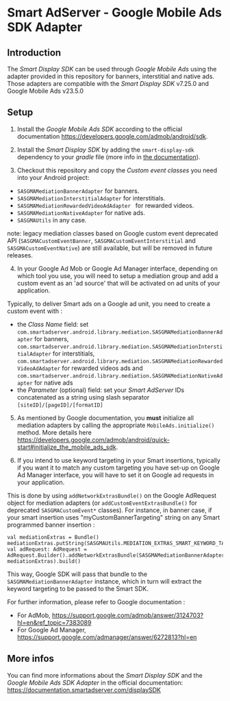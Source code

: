 Smart AdServer - Google Mobile Ads SDK Adapter
==============================================

Introduction
------------
The _Smart Display SDK_ can be used through _Google Mobile Ads_ using the adapter provided in this repository for banners, interstitial and native ads. Those adapters are compatible with the _Smart Display SDK_ v7.25.0 and Google Mobile Ads v23.5.0

Setup
-----

1) Install the _Google Mobile Ads SDK_ according to the official documentation https://developers.google.com/admob/android/sdk.

2) Install the _Smart Display SDK_ by adding the ```smart-display-sdk``` dependency to your _gradle_ file (more info in [the documentation](https://documentation.smartadserver.com/displaySDK/android/gettingstarted.html)).

3) Checkout this repository and copy the _Custom event classes_ you need into your Android project:

* ```SASGMAMediationBannerAdapter``` for banners.
* ```SASGMAMediationInterstitialAdapter``` for interstitials.
* ```SASGMAMediationRewardedVideoAdAdapter ``` for rewarded videos.
* ```SASGMAMediationNativeAdapter``` for native ads.
* ```SASGMAUtils``` in any case.

note: legacy mediation classes based on Google custom event deprecated API (```SASGMACustomEventBanner```, ```SASGMACustomEventInterstitial``` and ```SASGMACustomEventNative```) are still available, but will be removed in future releases.

4) In your Google Ad Mob or Google Ad Manager interface, depending on which tool you use, you will need to setup a mediation group and add a custom event as an 'ad source' that will be activated on ad units of your application.

Typically, to deliver Smart ads on a Google ad unit, you need to create a custom event with :

* the _Class Name_ field: set `com.smartadserver.android.library.mediation.SASGMAMediationBannerAdapter` for banners, `com.smartadserver.android.library.mediation.SASGMAMediationInterstitialAdapter` for interstitials, `com.smartadserver.android.library.mediation.SASGMAMediationRewardedVideoAdAdapter` for rewarded videos ads and `com.smartadserver.android.library.mediation.SASGMAMediationNativeAdapter` for native ads
* the _Parameter_ (optional) field: set your _Smart AdServer_ IDs concatenated as a string using slash separator `[siteID]/[pageID]/[formatID]`

5) As mentioned by Google documentation, you **must** initialize all mediation adapters by calling the appropriate `MobileAds.initialize()` method. More details here https://developers.google.com/admob/android/quick-start#initialize_the_mobile_ads_sdk.

6) If you intend to use keyword targeting in your Smart insertions, typically if you want it to match any custom targeting you have set-up on Google Ad Manager interface, you will have to set it on Google ad requests in your application.

This is done by using `addNetworkExtrasBundle()` on the Google AdRequest object for mediation adapters (or `addCustomEventExtrasBundle()` for deprecated `SASGMACustomEvent*` classes). 
For instance, in banner case, if your smart insertion uses "myCustomBannerTargeting" string on any Smart programmed banner insertion :

```
val mediationExtras = Bundle()
mediationExtras.putString(SASGMAUtils.MEDIATION_EXTRAS_SMART_KEYWORD_TARGETING_KEY,"myCustomBannerTargeting")
val adRequest: AdRequest = AdRequest.Builder().addNetworkExtrasBundle(SASGMAMediationBannerAdapter::class.java, mediationExtras).build()
```
            
This way, Google SDK will pass that bundle to the `SASGMAMediationBannerAdapter` instance, which in turn will extract the keyword targeting to be passed to the Smart SDK.

For further information, please refer to Google documentation :

* For AdMob, https://support.google.com/admob/answer/3124703?hl=en&ref_topic=7383089
* For Google Ad Manager, https://support.google.com/admanager/answer/6272813?hl=en


More infos
----------
You can find more informations about the _Smart Display SDK_ and the _Google Mobile Ads SDK Adapter_ in the official documentation:
https://documentation.smartadserver.com/displaySDK